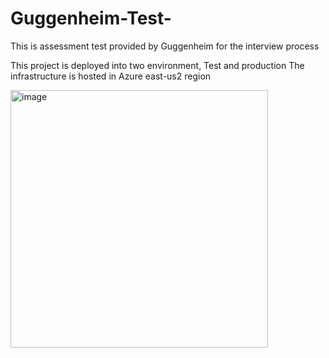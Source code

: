 # Guggenheim-Test-
This is assessment test provided by Guggenheim for the interview process 

This project is deployed into two environment, Test and production 
The infrastructure is hosted in Azure east-us2 region 








<img width="412" alt="image" src="https://user-images.githubusercontent.com/39502865/175791294-375c274d-38aa-45d8-a1e3-d73ed6816ee2.png">
